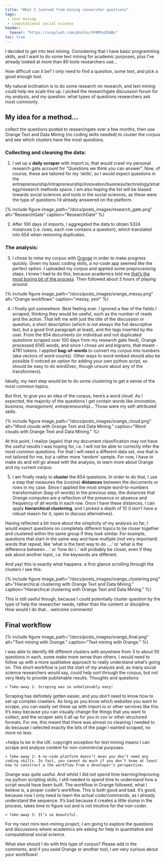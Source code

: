 ```yaml
---
title: "What I learned from mining researcher questions"
tags:
 - text mining
 - computational social science
header:
  teaser: "https://unsplash.com/photos/hF8MYuQ5ABo"
toc: true
---  
```


I decided to get into text mining. Considering that I have basic programming skills, and I want to do some text mining for academic purposes, plus I’ve already looked at more than 80 tools researchers use…

How difficult can it be? I only need to find a question, some text, and pick a good enough tool.

My natural inclination is to do some research on research, and text mining could help me scale this up. I picked the researchgate discussion forum for my analysis, and my question: what types of questions researchers ask most commonly.

## My idea for a method…

collect the questions posted to researchgate over a few months, then use Orange Text and Data Mining (no coding skills needed) to cluster the corpus and see which clusters have the most questions.

### Collecting and cleaning the data:

1. I set up a **daily scraper** with import.io, that would crawl my personal research gate account for “Questions we think you can answer”. Now, of course, these are tailored for my ‘skills’, so I would expect questions in the entrepreneurship/intrapreneurship/innovation/business/technology/strategy/research methods space. I am also hoping the list will be biased towards social sciences and tools in the social sciences, as these were the type of questions I’d already answered on the platform.

{% include figure image_path="/docs/posts_images/research_gate.png" alt="ResearchGate" caption="ResearchGate" %}

2. After 100 days of imports, I aggregated the data to obtain 5324 instances (i.e. rows, each row contains a question), which translated into 654 when removing duplicates.

### The analysis:

3. I chose to mine my corpus with [Orange](https://orange.biolab.si/) in order to make progress quickly. Given my basic coding skills, a no-code app seemed like the perfect option. I uploaded my corpus and applied some preprocessing steps. I knew I had to do this, because academics told me [that’s the most boring bit of the process](https://ocean.sagepub.com/blog/tools-and-tech/from-preprocessing-to-text-analysis-80-tools-for-mining-unstructured-data). Then followed about 3 hours of playing around:

{% include figure image_path="/docs/posts_images/orange_messy.png" alt="Orange workflows" caption="messy, yes!" %}


4. I finally got somewhere. Best feeling ever. I ignored a few of the fields I scraped, thinking they would be useful, such as the number of reads and the action. That left me with just the title of the discussion or question, a short description (which is not always the full descriptive text, but a good first paragraph at least), and the tags inserted by the user. From the 654 documents (or individual and not duplicated questions scraped over 100 days from my research gate feed), Orange processed 6145 words, and since I chose uni and bigrams, that meant - 4781 tokens. I applied **bag-of-words** to convert my corpus into numbers (aka vectors of word counts). Other ways to word-embed should also be possible (I noticed an option for adding your own python script, so should be easy to do word2vec, though unsure about any of the transformers).

Ideally, my next step would be to do some clustering to get a sense of the most common topics.

But first, to give you an idea of the corpus, here’s a word cloud. As I expected, the majority of the questions I get contain words like *innovation, business, management, entrepreneurship*… Those were my self-attributed skills.

{% include figure image_path="/docs/posts_images/orange_cloud.png" alt="Word clouds with Orange Text and Data Mining." caption="Word clouds with Orange Text and Data Mining." %}

At this point, I realize (again) that my document classification may not have the useful results I was hoping for, i.e. I will not be able to correctly infer the most common questions. For that I will need a different data set, one that is not tailored for me, but a rather more ‘random’ sample. For now, I have to make do and will go ahead with the analysis, to learn more about Orange and my current corpus.

5. I am finally ready to **cluster** the 654 questions. In order to do that, I use a step that measures the (cosine) **distances** between the documents or rows in my case. Since I applied the most simple word-to-numbers transformation (bag-of-words) in the previous step, the distances that Orange computes are a reflection of the presence or absence and frequency of all words in each row. Once I have these distances, I can apply **hierarchical clustering**, and I picked a depth of 10 (I don’t have a robust reason for it, open to discuss alternatives).

Having reflected a bit more about the simplicity of my analysis so far, I would expect questions on completely different topics to be closer together and clustered within the same group if they *look* similar. For example, questions that start in the same way and have multiple (not very important) words that repeat, like ‘what is the best way to do ….’ or ‘what is the difference between …’ or ‘how do I..’ will probably be closer, even if they ask about another topic, i.e. the keywords are different.

And yay! this is exactly what happens. a first glance scrolling through the clusters I see this:

{% include figure image_path="/docs/posts_images/orange_clustering.png" alt="Hierarchical clustering with Orange Text and Data Mining." caption="Hierarchical clustering with Orange Text and Data Mining." %}

This is still useful though, because I could potentially cluster question by the type of help the researcher needs, rather than the content or discipline. How would I do that… welcome comments!

## Final workflow

{% include figure image_path="/docs/posts_images/orange_final.png" alt="Text mining with Orange." caption="Text mining with Orange." %}

I was able to identify 68 different clusters with anywhere from 3 to about 50 questions in each, some make more sense than others. I would need to follow up with a more qualitative approach to really understand what’s going on. This short workflow is just the start of my analysis and, as many social science researchers would say, could help sort through the corpus, but not very likely to provide publishable results.
Thoughts and questions

    > Take-away 1: Scraping was so unbelievably easy!

Scraping has definitely gotten easier, and you don’t need to know how to set up complex crawlers. As long as you know which websites you want to scrape, you can easily set these up with import.io or other services like this. It’s easy because you can visually change the things that you want to collect, and the scraper sets it all up for you in csv or other structured formats. For me, this meant that there was almost no cleaning I needed to do because I selected exactly the bits of the page I wanted scraped, no more no less.

+helps to be in the UK: copyright exception for text mining means I can scrape and analyse content for non-commercial purposes.

    > Take-away 2: A no-code platform doesn’t mean you don’t need any coding skills. In fact, you cannot do much if you don’t know at least how to construct a the workflow from a developer’s perspective.

Orange was quite useful. And whilst I did not spend time learning/improving my python scripting skills, I still needed to spend time to understand how a script would have been built. The workflow in Orange followed, what I believe is, a proper coder’s workflow. This is both good and bad. It’s good, because now I only need to learn the actual code/commands, as I already understand the sequence. It’s bad because it creates a little slump in the process, takes time to figure out and is not intuitive for the non-coder.

    > Take-away 3: It’s so beautiful.

For my next mini-text-mining project, I am going to explore the questions and discussions where academics are asking for help in quantitative and computational social science.

What else should I do with this type of corpus? Please add in the comments, and if you used Orange or another tool, I am very curious about your workflows!